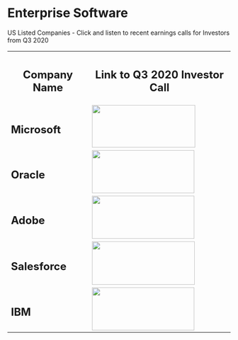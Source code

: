 <div class="list-group">
  <h1 id="h_01J08W5E1JPPPGW0G5TPAW34BF">
    <a class="list-group-item list-group-item-action">Enterprise Software</a>
  </h1>
  <p>
    US Listed Companies - Click and listen to recent earnings calls for Investors from Q3 2020
  </p>
  <table>
    <tbody>
      <tr>
        <th>
          <h2 id="h_01J08W5E1J835BJ5FVGYT9NEKD">Company Name</h2>
        </th>
        <th>
          <h2 id="h_01J08W5E1JVVS4XZASTHDK9H32">Link to Q3 2020 Investor Call</h2>
        </th>
      </tr>
      <tr>
        <td>
          <h2 id="h_01J08W5E1JXFFHBTWXTMCNC4N8">Microsoft</h2>
        </td>
        <td>
          <a href="https://all-jp-1.s3-ap-northeast-1.amazonaws.com/audio/audio/Q2_2020_Demo/microsoft_q3_2020.mp3"><img src="https://all-jp-1.s3-ap-northeast-1.amazonaws.com/img/logos/cos/6.2.6+img/key_pad/keypad/microsoft_key.svg" width="233" height="96"></a>
        </td>
      </tr>
      <tr>
        <td>
          <h2 id="h_01J08W5E1J8HFYJ3QY1F6C4BS9">Oracle</h2>
        </td>
        <td>
          <a href="https://all-jp-1.s3-ap-northeast-1.amazonaws.com/audio/audio/Q2_2020_Demo/oracle_q4_FY2020.mp3"><img src="https://all-jp-1.s3-ap-northeast-1.amazonaws.com/img/logos/cos/6.2.6+img/key_pad/keypad/oracle_key.svg" width="231" height="97"></a>
        </td>
      </tr>
      <tr>
        <td>
          <h2 id="h_01J08W5E1JQ398EQYSFV1QVVRP">Adobe</h2>
        </td>
        <td>
          <a class="list-group-item list-group-item-action active" href="https://all-jp-1.s3-ap-northeast-1.amazonaws.com/audio/audio/Q2_2020_Demo/adobe_q2_2020.mp3"><img src="https://all-jp-1.s3-ap-northeast-1.amazonaws.com/img/logos/cos/6.2.6+img/key_pad/keypad/adobe_309_130_1.svg" width="231" height="97"></a>
        </td>
      </tr>
      <tr>
        <td>
          <h2 id="h_01J08W5E1JT42TDCA1NF172FJD">Salesforce</h2>
        </td>
        <td>
          <a href="https://all-jp-1.s3-ap-northeast-1.amazonaws.com/audio/Q2_2020_Demo/salesforce_Q1_2021.mp3"><img src="https://all-jp-1.s3-ap-northeast-1.amazonaws.com/img/logos/cos/6.2.6+img/key_pad/keypad/salesforce_key.svg" width="232" height="98"></a>
        </td>
      </tr>
      <tr>
        <td>
          <h2 id="h_01J08W5E1JZ3FS7ZDY6HF0SHN9">IBM</h2>
        </td>
        <td>
          <a href="https://all-jp-1.s3-ap-northeast-1.amazonaws.com/audio/Q2_2020_Demo/ibm-1Q20-earnings.mp3"><img src="https://all-jp-1.s3-ap-northeast-1.amazonaws.com/img/logos/cos/6.2.6+img/key_pad/keypad/IBM_key.svg" width="231" height="97"></a>
        </td>
      </tr>
    </tbody>
  </table>
</div>
